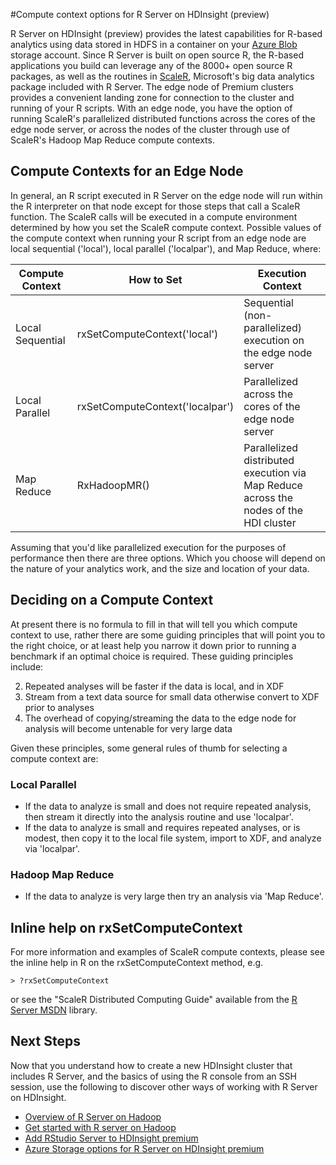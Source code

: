 <properties
   pageTitle="Compute context options for R Server on HDInsight (preview) | Azure"
   description="Learn the different compute context options available to users with R Server on HDInsight (preview)"
   services="HDInsight"
   documentationCenter=""
   authors="jeffstokes72"
   manager="paulettem"
   editor="cgronlun"
/>

<tags
	ms.service="HDInsight"
	ms.date="05/31/2016"
	wacn.date=""/>

#Compute context options for R Server on HDInsight (preview)

R Server on HDInsight (preview) provides the latest capabilities for R-based analytics using data stored in HDFS in a container on your [Azure Blob](/documentation/articles/storage-introduction "Azure Blob storage") storage account.  Since R Server is built on open source R, the R-based applications you build can leverage any of the 8000+ open source R packages, as well as the routines in [ScaleR](http://www.revolutionanalytics.com/revolution-r-enterprise-scaler "Revolution Analytics ScaleR"), Microsoft's big data analytics package included with R Server.  The edge node of Premium clusters provides a convenient landing zone for connection to the cluster and running of your R scripts. With an edge node, you have the option of running ScaleR's parallelized distributed functions across the cores of the edge node server, or across the nodes of the cluster through use of ScaleR's Hadoop Map Reduce compute contexts.

## Compute Contexts for an Edge Node

In general, an R script executed in R Server on the edge node will run within the R interpreter on that node except for those steps that call a ScaleR function. The ScaleR calls will be executed in a compute environment determined by how you set the ScaleR compute context.  Possible values of the compute context when running your R script from an edge node are local sequential ('local'), local parallel ('localpar'), and Map Reduce, where: 

| Compute Context  | How to Set                      | Execution Context                                                                     |
|------------------|---------------------------------|---------------------------------------------------------------------------------------|
| Local Sequential | rxSetComputeContext('local')    | Sequential (non-parallelized) execution on the edge node server                       |
| Local Parallel   | rxSetComputeContext('localpar') | Parallelized across the cores of the edge node server                                 |
| Map Reduce       | RxHadoopMR()                    | Parallelized distributed execution via Map Reduce across the nodes of the HDI cluster |


Assuming that you'd like parallelized execution for the purposes of performance then there are three options. Which you choose will depend on the nature of your analytics work, and the size and location of your data. 

## Deciding on a Compute Context

At present there is no formula to fill in that will tell you which compute context to use, rather there are some guiding principles that will point you to the right choice, or at least help you narrow it down prior to running a benchmark if an optimal choice is required.  These guiding principles include: 

2.	Repeated analyses will be faster if the data is local, and in XDF 
3.	Stream from a text data source for small data otherwise convert to XDF prior to analyses 
4.	The overhead of copying/streaming the data to the edge node for analysis will become untenable for very large data 

Given these principles, some general rules of thumb for selecting a compute context are: 

### Local Parallel

- If the data to analyze is small and does not require repeated analysis, then stream it directly into the analysis routine and use 'localpar'. 
- If the data to analyze is small and requires repeated analyses, or is modest, then copy it to the local file system, import to XDF, and analyze via 'localpar'. 

### Hadoop Map Reduce

- If the data to analyze is very large then try an analysis via 'Map Reduce'.

## Inline help on rxSetComputeContext

For more information and examples of ScaleR compute contexts, please see the inline help in R on the rxSetComputeContext method, e.g. 

    > ?rxSetComputeContext 

or see the "ScaleR Distributed Computing Guide" available from the [R Server MSDN](https://msdn.microsoft.com/zh-cn/library/mt674634.aspx "R Server on MSDN") library.


## Next Steps

Now that you understand how to create a new HDInsight cluster that includes R Server, and the basics of using the R console from an SSH session, use the following to discover other ways of working with R Server on HDInsight.

- [Overview of R Server on Hadoop](/documentation/articles/hdinsight-hadoop-r-server-overview/)
- [Get started with R server on Hadoop](/documentation/articles/hdinsight-hadoop-r-server-get-started/)
- [Add RStudio Server to HDInsight premium](/documentation/articles/hdinsight-hadoop-r-server-install-r-studio/)
- [Azure Storage options for R Server on HDInsight premium](/documentation/articles/hdinsight-hadoop-r-server-storage/)